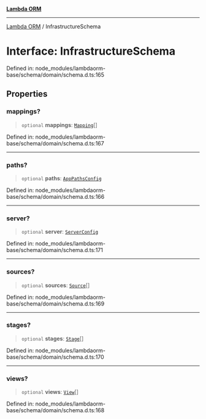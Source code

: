 [**Lambda ORM**](../README.md)

***

[Lambda ORM](../README.md) / InfrastructureSchema

# Interface: InfrastructureSchema

Defined in: node\_modules/lambdaorm-base/schema/domain/schema.d.ts:165

## Properties

### mappings?

> `optional` **mappings**: [`Mapping`](Mapping.md)[]

Defined in: node\_modules/lambdaorm-base/schema/domain/schema.d.ts:167

***

### paths?

> `optional` **paths**: [`AppPathsConfig`](AppPathsConfig.md)

Defined in: node\_modules/lambdaorm-base/schema/domain/schema.d.ts:166

***

### server?

> `optional` **server**: [`ServerConfig`](ServerConfig.md)

Defined in: node\_modules/lambdaorm-base/schema/domain/schema.d.ts:171

***

### sources?

> `optional` **sources**: [`Source`](Source.md)[]

Defined in: node\_modules/lambdaorm-base/schema/domain/schema.d.ts:169

***

### stages?

> `optional` **stages**: [`Stage`](Stage.md)[]

Defined in: node\_modules/lambdaorm-base/schema/domain/schema.d.ts:170

***

### views?

> `optional` **views**: [`View`](View.md)[]

Defined in: node\_modules/lambdaorm-base/schema/domain/schema.d.ts:168
